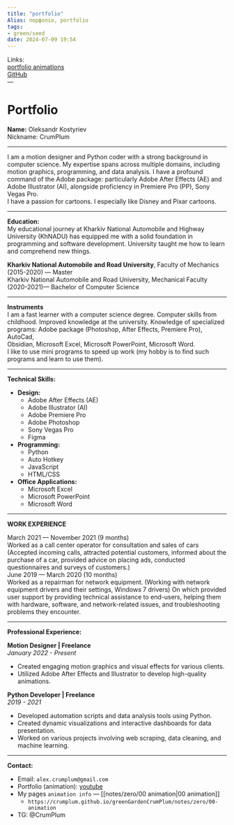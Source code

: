 ```yaml
---
title: "portfolio"
Alias: порфоліо, portfolio
tags:
- green/seed
date: 2024-07-09 19:54
---
```

Links:  
[portfolio animations](https://youtu.be/k-lHXxvwRXk?si=7lquwO6JGqNONLZk)  
[GitHub](https://github.com/CrumPlum)  
—
# **Portfolio**

**Name:** Oleksandr Kostyriev  
Nickname: CrumPlum

---
I am a motion designer and Python coder with a strong background in computer science. My expertise spans across multiple domains, including motion graphics, programming, and data analysis. I have a profound command of the Adobe package: particularly Adobe After Effects (AE) and Adobe Illustrator (AI), alongside proficiency in Premiere Pro (PP), Sony Vegas Pro.  
I have a passion for cartoons. I especially like Disney and Pixar cartoons.

---

**Education:**  
My educational journey at Kharkiv National Automobile and Highway University (KhNADU) has equipped me with a solid foundation in programming and software development. University taught me how to learn and comprehend new things.

**Kharkiv National Automobile and Road University**, Faculty of Mechanics  
(2015-2020) — Master  
Kharkiv National Automobile and Road University, Mechanical Faculty  
(2020-2021)— Bachelor of Computer Science

---

**Instruments**  
I am a fast learner with a computer science degree. Computer skills from  
childhood. Improved knowledge at the university. Knowledge of specialized  
programs: Adobe package (Photoshop, After Effects, Premiere Pro), AutoCad,  
Obsidian, Microsoft Excel, Microsoft PowerPoint, Microsoft Word.  
I like to use mini programs to speed up work (my hobby is to find such programs and learn to use them).

---

**Technical Skills:**

- **Design:**
    - Adobe After Effects (AE)
    - Adobe Illustrator (AI)
    - Adobe Premiere Pro
    - Adobe Photoshop
    - Sony Vegas Pro
    - Figma
- **Programming:**
    - Python
    - Auto Hotkey
    - JavaScript
    - HTML/CSS
- **Office Applications:**
    - Microsoft Excel
    - Microsoft PowerPoint
    - Microsoft Word

---

**WORK EXPERIENCE**

March 2021 — November 2021 (9 months)  
Worked as a call center operator for consultation and sales of cars (Accepted incoming calls, attracted potential customers, informed about the purchase of a car, provided advice on placing ads, conducted questionnaires and surveys of customers.)  
June 2019 — March 2020 (10 months)  
Worked as a repairman for network equipment. (Working with network equipment drivers and their settings, Windows 7 drivers) On which provided user support by providing technical assistance to end-users, helping them with hardware, software, and network-related issues, and troubleshooting problems they encounter.

---

**Professional Experience:**

**Motion Designer | Freelance**  
_January 2022 - Present_

- Created engaging motion graphics and visual effects for various clients.
- Utilized Adobe After Effects and Illustrator to develop high-quality animations.

**Python Developer | Freelance**  
_2019 - 2021_
- Developed automation scripts and data analysis tools using Python.
- Created dynamic visualizations and interactive dashboards for data presentation.
- Worked on various projects involving web scraping, data cleaning, and machine learning.

---

**Contact:**
- Email: `alex.crumplum@gmail.com`
- Portfolio (animation): [youtube](https://youtu.be/k-lHXxvwRXk)
- My pages `animation info` — [[notes/zero/00 animation|00 animation]]
	- `https://crumplum.github.io/greenGardenCrumPlum/notes/zero/00-animation` 
- TG: @CrumPlum